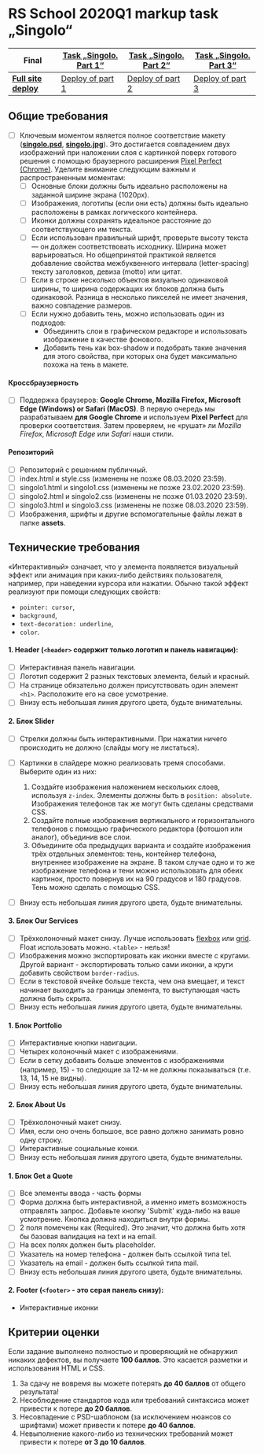 # RS School 2020Q1 markup task „Singolo“

| Final | [Task „Singolo. Part 1“](https://github.com/rolling-scopes-school/tasks/blob/master/tasks/markups/level-2/singolo/part-1/singolo-1-ru.md) | [Task „Singolo. Part 2“](https://github.com/rolling-scopes-school/tasks/blob/master/tasks/markups/level-2/singolo/part-1/singolo-2-ru.md) | [Task „Singolo. Part 3“](https://github.com/rolling-scopes-school/tasks/blob/master/tasks/markups/level-2/singolo/part-1/singolo-3-ru.md) |
| - | - | - | - |
| **[Full site deploy](https://hallovarvara.github.io/singolo/)** | [Deploy of part 1](https://hallovarvara.github.io/singolo/singolo1.html) | [Deploy of part 2](https://hallovarvara.github.io/singolo/singolo2.html) | [Deploy of part 3](https://hallovarvara.github.io/singolo/singolo3.html) |


## Общие требования

- [ ] Ключевым моментом является полное соответствие макету (**[singolo.psd](https://github.com/rolling-scopes-school/tasks/blob/master/tasks/markups/level-2/singolo/singolo.psd)**, **[singolo.jpg](https://github.com/rolling-scopes-school/tasks/blob/master/tasks/markups/level-2/singolo/singolo-full.jpg)**). Это достигается совпадением двух изображений при наложении слоя с картинкой поверх готового решения с помощью браузерного расширения [Pixel Perfect (Chrome)](https://chrome.google.com/webstore/detail/perfectpixel-by-welldonec/dkaagdgjmgdmbnecmcefdhjekcoceebi?hl=en). Уделите внимание следующим важным и распространенным моментам:
  - [ ] Основные блоки должны быть идеально расположены на заданной ширине экрана (1020px).
  - [ ] Изображения, логотипы (если они есть) должны быть идеально расположены в рамках логического контейнера.
  - [ ] Иконки должны сохранять идеальное расстояние до соответствующего им текста.
  - [ ] Если использован правильный шрифт, проверьте высоту текста — он должен соответствовать исходнику. Ширина может варьироваться. Но общепринятой практикой является добавление свойства межбуквенного интервала (letter-spacing) тексту заголовков, девиза (motto) или цитат.
  - [ ] Если в строке несколько объектов визуально одинаковой ширины, то ширина содержащих их блоков должна быть одинаковой. Разница в несколько пикселей не имеет значения, важно совпадение размеров.
  - [ ] Если нужно добавить тень, можно использовать один из подходов:
    - Объединить слои в графическом редакторе и использовать изображение в качестве фонового.
    - Добавить тень как box-shadow и подобрать такие значения для этого свойства, при которых она будет максимально похожа на тень в макете.

#### Кроссбраузерность
- [ ] Поддержка браузеров: **Google Chrome, Mozilla Firefox, Microsoft Edge (Windows) or Safari (MacOS)**. В первую очередь мы разрабатываем **для Google Chrome** и используем **Pixel Perfect** для проверки соответствия. Затем проверяем, не «рушат» ли *Mozilla Firefox*, *Microsoft Edge* или *Safari* наши стили.

#### Репозиторий
- [ ] Репозиторий с решением публичный.
- [ ] index.html и style.css (изменены не позже 08.03.2020 23:59).
- [ ] singolo1.html и singolo1.css (изменены не позже 23.02.2020 23:59).
- [ ] singolo2.html и singolo2.css (изменены не позже 01.03.2020 23:59).
- [ ] singolo3.html и singolo3.css (изменены не позже 08.03.2020 23:59).
- [ ] Изображения, шрифты и другие вспомогательные файлы лежат в папке **assets**.

## Технические требования

«Интерактивный» означает, что у элемента появляется визуальный эффект или анимация при каких-либо действиях пользователя, например, при наведении курсора или нажатии. Обычно такой эффект реализуют при помощи следующих свойств:
- `pointer: cursor`,
- `background`,
- `text-decoration: underline`,
- `color`.

#### 1. **Header** (`<header>` содержит только логотип и панель навигации):
- [ ] Интерактивная панель навигации.
- [ ] Логотип содержит 2 разных текстовых элемента, белый и красный.
- [ ] На странице обязательно должен присутствовать один элемент `<h1>`. Расположите его на свое усмотрение.
- [ ] Внизу есть небольшая линия другого цвета, будьте внимательны.

#### 2. Блок **Slider**
- [ ] Стрелки должны быть интерактивными. При нажатии ничего происходить не должно (слайды могу не листаться).

- [ ] Картинки в слайдере можно реализовать тремя способами. Выберите один из них:
  1. Создайте изображения наложением нескольких слоев, используя `z-index`. Элементы должны быть в `position: absolute`. Изображения телефонов так же могут быть сделаны средствами CSS.
  2. Создайте полные изображения вертикального и горизонтального телефонов с помощью графического редактора (фотошоп или аналог), объединив все слои.
  3. Объедините оба предыдущих варианта и создайте изображения трёх отдельных элементов: тень, контейнер телефона, внутреннее изображение на экране. В таком случае одно и то же изображение телефона и тени можно использовать для обеих картинок, просто повернув их на 90 градусов и 180 градусов. Тень можно сделать с помощью CSS.

- [ ] Внизу есть небольшая линия другого цвета, будьте внимательны.

#### 3\. Блок **Our Services**
- [ ] Трёхколоночный макет снизу. Лучше использовать [flexbox](https://habr.com/ru/post/467049/) или [grid](https://tuhub.ru/posts/css-grid-complete-guide). Float использовать можно. `<table>` - нельзя!
- [ ] Изображения можно экспортировать как иконки вместе с кругами. Другой вариант - экспортировать только сами иконки, а круги добавить свойством `border-radius`.
- [ ] Если в текстовой ячейке больше текста, чем она вмещает, и текст начинает выходить за границы элемента, то выступающая часть должна быть скрыта.
- [ ] Внизу есть небольшая линия другого цвета, будьте внимательны.

#### 1. Блок **Portfolio**
- [ ] Интерактивные кнопки навигации.
- [ ] Четырех колоночный макет с изображениями.
- [ ] Если в сетку добавить больше элементов с изображениями (например, 15) - то следющие за 12-м не должны показываться (т.е. 13, 14, 15 не видны).
- [ ] Внизу есть небольшая линия другого цвета, будьте внимательны.

#### 2. Блок **About Us**
- [ ] Трёхколоночный макет снизу.
- [ ] Имя, если оно очень большое, все равно должно занимать ровно одну строку.
- [ ] Интерактивные социальные конки.
- [ ] Внизу есть небольшая линия другого цвета, будьте внимательны.

#### 1. Блок **Get a Quote**
- [ ] Все элементы ввода - часть формы
- [ ] Форма должна быть интерактивной, а именно иметь возможность отправлять запрос. Добавьте кнопку 'Submit' куда-либо на ваше усмотрение. Кнопка должна находиться внутри формы.
- [ ] 2 поля помечены как (Required). Это значит, что должна быть хотя бы базовая валидация на text и на email.
- [ ] На всех полях должен быть placeholder.
- [ ] Указатель на номер телефона - должен быть ссылкой типа tel.
- [ ] Указатель на email - должен быть ссылкой типа mail.
- [ ] Внизу есть небольшая линия другого цвета, будьте внимательны.

#### 2. **Footer** (`<footer>` - это серая панель снизу):
- Интерактивные иконки

## Критерии оценки

Если задание выполнено полностью и проверяющий не обнаружил никаких дефектов, вы получаете **100 баллов**. Это касается разметки и использования HTML и CSS.

1. За сдачу не вовремя вы можете потерять **до 40 баллов** от общего результата!
2. Несоблюдение стандартов кода или требований синтаксиса может привести к потере **до 20 баллов**.
3. Несовпадение с PSD-шаблоном (за исключением нюансов со шрифтами) может привести к потере **до 40 баллов**.
4. Невыполнение какого-либо из технических требований может привести к потере **от 3 до 10 баллов**.